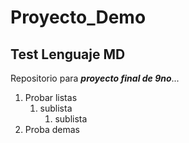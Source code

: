 # Proyecto_Demo
## Test Lenguaje MD

Repositorio para **_proyecto final de 9no_**...

1. Probar listas
    1. sublista
        1. sublista
2. Proba demas
